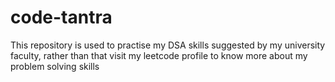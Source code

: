 # code-tantra
This repository is used to practise my DSA skills suggested by my university faculty, rather than that visit my leetcode profile to know more about my problem solving skills
